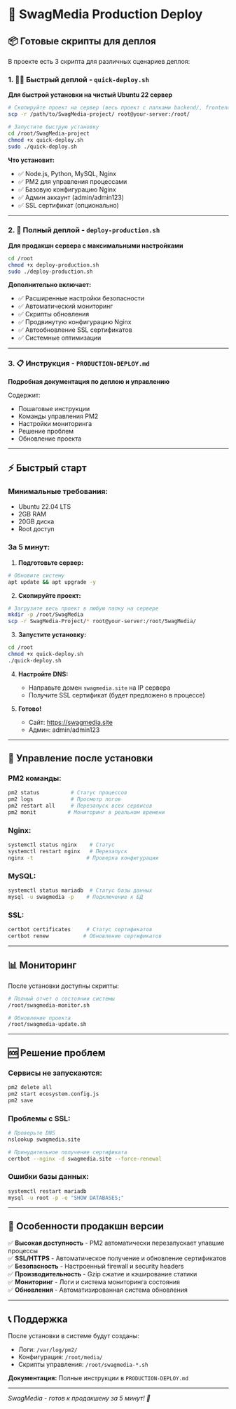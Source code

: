 # 🚀 SwagMedia Production Deploy

## 📦 Готовые скрипты для деплоя

В проекте есть 3 скрипта для различных сценариев деплоя:

### 1. 🏃‍♂️ Быстрый деплой - `quick-deploy.sh`
**Для быстрой установки на чистый Ubuntu 22 сервер**

```bash
# Скопируйте проект на сервер (весь проект с папками backend/, frontend/ и скриптами)
scp -r /path/to/SwagMedia-project/ root@your-server:/root/

# Запустите быструю установку
cd /root/SwagMedia-project
chmod +x quick-deploy.sh
sudo ./quick-deploy.sh
```

**Что установит:**
- ✅ Node.js, Python, MySQL, Nginx
- ✅ PM2 для управления процессами
- ✅ Базовую конфигурацию Nginx
- ✅ Админ аккаунт (admin/admin123)
- ✅ SSL сертификат (опционально)

---

### 2. 🔧 Полный деплой - `deploy-production.sh`
**Для продакшн сервера с максимальными настройками**

```bash
cd /root
chmod +x deploy-production.sh
sudo ./deploy-production.sh
```

**Дополнительно включает:**
- ✅ Расширенные настройки безопасности
- ✅ Автоматический мониторинг
- ✅ Скрипты обновления
- ✅ Продвинутую конфигурацию Nginx
- ✅ Автообновление SSL сертификатов
- ✅ Системные оптимизации

---

### 3. 📋 Инструкция - `PRODUCTION-DEPLOY.md`
**Подробная документация по деплою и управлению**

Содержит:
- Пошаговые инструкции
- Команды управления PM2
- Настройки мониторинга
- Решение проблем
- Обновление проекта

---

## ⚡ Быстрый старт

### Минимальные требования:
- Ubuntu 22.04 LTS
- 2GB RAM
- 20GB диска
- Root доступ

### За 5 минут:

1. **Подготовьте сервер:**
```bash
# Обновите систему
apt update && apt upgrade -y
```

2. **Скопируйте проект:**
```bash
# Загрузите весь проект в любую папку на сервере
mkdir -p /root/SwagMedia
scp -r SwagMedia-Project/* root@your-server:/root/SwagMedia/
```

3. **Запустите установку:**
```bash
cd /root
chmod +x quick-deploy.sh
./quick-deploy.sh
```

4. **Настройте DNS:**
   - Направьте домен `swagmedia.site` на IP сервера
   - Получите SSL сертификат (будет предложено в процессе)

5. **Готово!** 
   - Сайт: https://swagmedia.site
   - Админ: admin/admin123

---

## 🔧 Управление после установки

### PM2 команды:
```bash
pm2 status          # Статус процессов
pm2 logs            # Просмотр логов
pm2 restart all     # Перезапуск всех сервисов
pm2 monit          # Мониторинг в реальном времени
```

### Nginx:
```bash
systemctl status nginx    # Статус
systemctl restart nginx   # Перезапуск  
nginx -t                 # Проверка конфигурации
```

### MySQL:
```bash
systemctl status mariadb  # Статус базы данных
mysql -u swagmedia -p    # Подключение к БД
```

### SSL:
```bash
certbot certificates     # Статус сертификатов
certbot renew           # Обновление сертификатов
```

---

## 📊 Мониторинг

После установки доступны скрипты:

```bash
# Полный отчет о состоянии системы
/root/swagmedia-monitor.sh

# Обновление проекта
/root/swagmedia-update.sh
```

---

## 🆘 Решение проблем

### Сервисы не запускаются:
```bash
pm2 delete all
pm2 start ecosystem.config.js
pm2 save
```

### Проблемы с SSL:
```bash
# Проверьте DNS
nslookup swagmedia.site

# Принудительное получение сертификата
certbot --nginx -d swagmedia.site --force-renewal
```

### Ошибки базы данных:
```bash
systemctl restart mariadb
mysql -u root -p -e "SHOW DATABASES;"
```

---

## 🌟 Особенности продакшн версии

✅ **Высокая доступность** - PM2 автоматически перезапускает упавшие процессы  
✅ **SSL/HTTPS** - Автоматическое получение и обновление сертификатов  
✅ **Безопасность** - Настроенный firewall и security headers  
✅ **Производительность** - Gzip сжатие и кэширование статики  
✅ **Мониторинг** - Логи и система мониторинга состояния  
✅ **Обновления** - Автоматизированная система обновления  

---

## 📞 Поддержка

После установки в системе будут созданы:
- Логи: `/var/log/pm2/`  
- Конфигурация: `/root/media/`
- Скрипты управления: `/root/swagmedia-*.sh`

**Документация:** Полные инструкции в `PRODUCTION-DEPLOY.md`

---

*SwagMedia - готов к продакшену за 5 минут! 🚀*